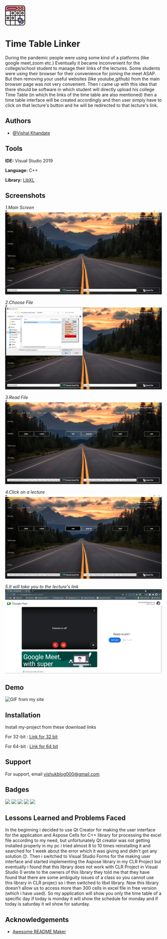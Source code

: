 ![Logo](https://raw.githubusercontent.com/vkinsane/Time-Table-Linker-SDP-SY-SEM2/master/Assets/timetable_64px.png)

# Time Table Linker

During the pandemic people were using some kind of a platforms (like google meet,zoom etc.)
Eventually it became inconvenient for the college/school student to manage their links of the lectures.
Some students were using their browser for their convenience for joining the meet ASAP.
But then removing your useful websites (like youtube,github) from the main browser page was not very convenient.
Then i came up with this idea that there should be software in which student will directly upload his college Time Table (in which the links of the time table are also mentioned) then a time table interface will be created accordingly
and then user simply have to click on that lecture's button and he will be redirected to that lecture's link.

## Authors

- [@Vishal Khandate](https://github.com/vkinsane)

## Tools

**IDE:** Visual Studio 2019

**Language:** C++

**Library:** [LibXL](https://www.libxl.com/)

## Screenshots

_1.Main Screen_
![Main Screen](https://raw.githubusercontent.com/vkinsane/Time-Table-Linker-SDP-SY-SEM2/master/Assets/AppWorking/MainScreen.PNG)

_2.Choose File_
![Choose File](https://raw.githubusercontent.com/vkinsane/Time-Table-Linker-SDP-SY-SEM2/master/Assets/AppWorking/ChooseFile.PNG)

_3.Read File_
![Read File](https://raw.githubusercontent.com/vkinsane/Time-Table-Linker-SDP-SY-SEM2/master/Assets/AppWorking/ReadFile.PNG)

_4.Click on a lecture_
![Choose Lecture](https://raw.githubusercontent.com/vkinsane/Time-Table-Linker-SDP-SY-SEM2/master/Assets/AppWorking/ChooseLecture.png)

_5.It will take you to the lecture's link_
![Redirects to Lecture's Link](https://raw.githubusercontent.com/vkinsane/Time-Table-Linker-SDP-SY-SEM2/master/Assets/AppWorking/ToLectLink.PNG)

## Demo

![GIF from my site]()

## Installation

Install my-project from these download links

For 32-bit : [Link for 32 bit](https://github.com/vkinsane)

For 64-bit : [Link for 64 bit](https://github.com/vkinsane)

## Support

For support, email vishukblog000@gmail.com

## Badges

![](https://img.shields.io/badge/-college%20project-brightgreen)
![](https://img.shields.io/badge/-innovative-blue)
![](https://img.shields.io/badge/-software-orange)
![](https://img.shields.io/badge/-development-lightgrey)
![](https://img.shields.io/badge/-C%2B%2B-blue)

## Lessons Learned and Problems Faced

In the beginning i decided to use Qt Creator for making the user interface for the application and Aspose Cells for C++ library for processing the excel file according to my need, but unfortunately Qt creator was not getting installed properly in my pc i tried almost 8 to 10 times reinstalling it and searched for 1 week about the error which it was giving and didn't got any solution 😔.
Then i switched to Visual Studio Forms for the making user interface and started implementing the Aspose library in my CLR Project but eventually i found that this library does not work with CLR Project in Visual Studio (I wrote to the owners of this library they told me that they have found that there are some ambiguity issues of a class so you cannot use this library in CLR projec) so i then switched to libxl library.
Now this library doesn't allow us to access more than 300 cells in excel file in free version (which i have used).
So my application will show you only the time table of a specific day if today is monday it will show the schedule for monday and if today is saturday it wil show for saturday.

## Acknowledgements

- [Awesome README Maker](https://readme.so/editor)
